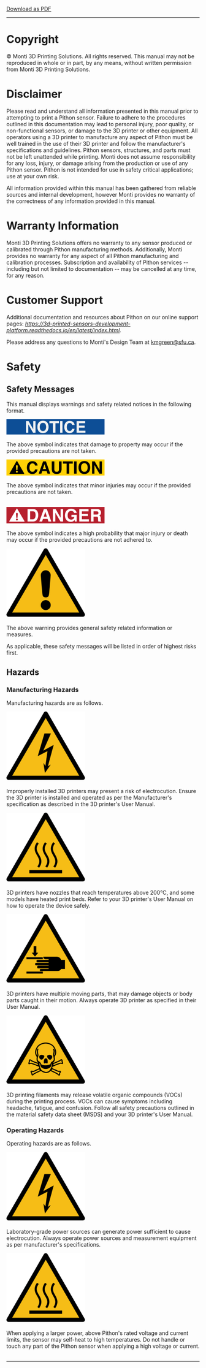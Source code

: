[Download as PDF](https://raw.githubusercontent.com/keeganmjgreen/3D-Printed-Sensors-Development-Platform/main/pdf/Introduction.pdf)

----

# Copyright #

&copy; Monti 3D Printing Solutions. All rights reserved. This manual may not be reproduced in whole or in part, by any means, without written permission from Monti 3D Printing Solutions.

# Disclaimer #

Please read and understand all information presented in this manual prior to attempting to print a Pithon sensor. Failure to adhere to the procedures outlined in this documentation may lead to personal injury, poor quality, or non-functional sensors, or damage to the 3D printer or other equipment. All operators using a 3D printer to manufacture any aspect of Pithon must be well trained in the use of their 3D printer and follow the manufacturer's specifications and guidelines. Pithon sensors, structures, and parts must not be left unattended while printing. Monti does not assume responsibility for any loss, injury, or damage arising from the production or use of any Pithon sensor. Pithon is not intended for use in safety critical applications; use at your own risk.

All information provided within this manual has been gathered from reliable sources and internal development, however Monti provides no warranty of the correctness of any information provided in this manual.

# Warranty Information #

Monti 3D Printing Solutions offers no warranty to any sensor produced or calibrated through Pithon manufacturing methods. Additionally, Monti provides no warranty for any aspect of all Pithon manufacturing and calibration processes. Subscription and availability of Pithon services -- including but not limited to documentation -- may be cancelled at any time, for any reason.

# Customer Support #

Additional documentation and resources about Pithon on our online support pages:
*https://3d-printed-sensors-development-platform.readthedocs.io/en/latest/index.html*.

Please address any questions to Monti's Design Team at kmgreen@sfu.ca.

# Safety #

## Safety Messages ##

This manual displays warnings and safety related notices in the following format.

<img src="https://raw.githubusercontent.com/keeganmjgreen/3D-Printed-Sensors-Development-Platform/main/img/Safety/ANSI_Notice_Header_-_1998.svg" alt="Notice" style="zoom:25%;" /> 

The above symbol indicates that damage to property may occur if the provided precautions are not taken.

<img src="https://raw.githubusercontent.com/keeganmjgreen/3D-Printed-Sensors-Development-Platform/main/img/Safety/ANSI_Caution_Header_-_1998.svg" alt="Caution" style="zoom:25%;" /> 

The above symbol indicates that minor injuries may occur if the provided precautions are not taken. \
​

<img src="https://raw.githubusercontent.com/keeganmjgreen/3D-Printed-Sensors-Development-Platform/main/img/Safety/ANSI_Danger_Header_-_1998.svg" alt="Danger" style="zoom:25%;" /> 

The above symbol indicates a high probability that major injury or death may occur if the provided precautions are not adhered to.

<img src="https://raw.githubusercontent.com/keeganmjgreen/3D-Printed-Sensors-Development-Platform/main/img/Safety/ISO_7010_W001.svg" alt="Warning" style="zoom:20%;" /> \
​ \
The above warning provides general safety related information or measures.

As applicable, these safety messages will be listed in order of highest risks first.

## Hazards ##

### Manufacturing Hazards ###

Manufacturing hazards are as follows.

<img src="https://raw.githubusercontent.com/keeganmjgreen/3D-Printed-Sensors-Development-Platform/main/img/Safety/ISO_7010_W012.svg" alt="Electricity hazard" style="zoom:20%;" /> \
​ \
Improperly installed 3D printers may present a risk of electrocution. Ensure the 3D printer is installed and operated as per the Manufacturer's specification as described in the 3D printer's User Manual.

<img src="https://raw.githubusercontent.com/keeganmjgreen/3D-Printed-Sensors-Development-Platform/main/img/Safety/ISO_7010_W017.svg" alt="Hot surface" style="zoom:20%;" /> \
​ \
3D printers have nozzles that reach temperatures above 200°C, and some models have heated print beds. Refer to your 3D printer's User Manual on how to operate the device safely.

<img src="https://raw.githubusercontent.com/keeganmjgreen/3D-Printed-Sensors-Development-Platform/main/img/Safety/ISO_7010_W024.svg" alt="Crushing of hands" style="zoom:20%;" /> \
​ \
3D printers have multiple moving parts, that may damage objects or body parts caught in their motion. Always operate 3D printer as specified in their User Manual.

<img src="https://raw.githubusercontent.com/keeganmjgreen/3D-Printed-Sensors-Development-Platform/main/img/Safety/ISO_7010_W016.svg" alt="Toxic material" style="zoom:20%;" />  \
​ \
3D printing filaments may release volatile organic compounds (VOCs) during the printing process. VOCs can cause symptoms including headache, fatigue, and confusion. Follow all safety precautions outlined in the material safety data sheet (MSDS) and your 3D printer's User Manual.

### Operating Hazards ###

Operating hazards are as follows.

<img src="https://raw.githubusercontent.com/keeganmjgreen/3D-Printed-Sensors-Development-Platform/main/img/Safety/ISO_7010_W012.svg" alt="Electricity hazard" style="zoom:20%;" /> \
​ \
Laboratory-grade power sources can generate power sufficient to cause electrocution. Always operate power sources and measurement equipment as per manufacturer's specifications.

<img src="https://raw.githubusercontent.com/keeganmjgreen/3D-Printed-Sensors-Development-Platform/main/img/Safety/ISO_7010_W017.svg" alt="Hot surface" style="zoom:20%;" /> \
​ \
When applying a larger power, above Pithon's rated voltage and current limits, the sensor may self-heat to high temperatures. Do not handle or touch any part of the Pithon sensor when applying a high voltage or current. \
​

----
